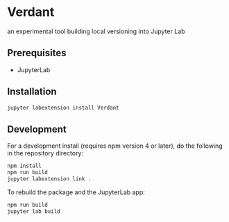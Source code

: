# Verdant

an experimental tool building local versioning into Jupyter Lab


## Prerequisites

* JupyterLab

## Installation

```bash
jupyter labextension install Verdant
```

## Development

For a development install (requires npm version 4 or later), do the following in the repository directory:

```bash
npm install
npm run build
jupyter labextension link .
```

To rebuild the package and the JupyterLab app:

```bash
npm run build
jupyter lab build
```
